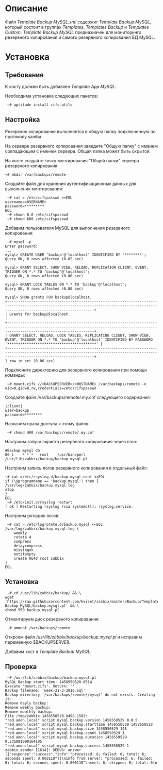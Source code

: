 # Описание
Файл *Template Backup MySQL.xml* содержит *Template Backup MySQL*, который состоит в группах *Templates*, *Templates Backup* и 
*Templates Custom*. *Template Backup MySQL* предназначен для мониторинга резервного копирования и самого резервного копирования 
БД MySQL.

# Установка
## Требования
К хосту должен быть добавлен *Template App MySQL*.

Необходима установка следующих пакетов:
```
 ~# aptitude install cifs-utils
```

## Настройка
Резервное копирование выполняется в общую папку подключенную по протоколу samba.

На сервере резервного копирования заведите "Общую папку" с именем совпадающим с именем сервера. Общая папка может быть скрытой.

На хосте создайте точку монтирования "Общей папки" сервера резервного копирования:
```
~# mkdir /var/backups/remote
```

Создайте файл для хранения аутентификационных данных для выполнения монтирования:
```
 ~# cat > /etc/cifspasswd <<EOL
username=<USERNAME>
password=*********
EOL
 ~# chown 0.0 /etc/cifspasswd
 ~# chmod 600 /etc/cifspasswd
```

Добавим пользователя MySQL для выполнения резервного копирования:
```
 ~# mysql -p
Enter password: 
...
mysql> CREATE USER 'backup'@'localhost' IDENTIFIED BY '********';
Query OK, 0 rows affected (0.02 sec)

mysql> GRANT SELECT, SHOW VIEW, RELOAD, REPLICATION CLIENT, EVENT, TRIGGER ON *.* TO 'backup'@'localhost';
Query OK, 0 rows affected (0.00 sec)

mysql> GRANT LOCK TABLES ON *.* TO 'backup'@'localhost';
Query OK, 0 rows affected (0.00 sec)

mysql> SHOW grants FOR backup@localhost;
+------------------------------------------------------------------------------------------------------------------------------------------------------------------------------------+
| Grants for backup@localhost                                                                                                                                                        |
+------------------------------------------------------------------------------------------------------------------------------------------------------------------------------------+
| GRANT SELECT, RELOAD, LOCK TABLES, REPLICATION CLIENT, SHOW VIEW, EVENT, TRIGGER ON *.* TO 'backup'@'localhost' IDENTIFIED BY PASSWORD '*****************************************' |
+------------------------------------------------------------------------------------------------------------------------------------------------------------------------------------+
1 row in set (0.00 sec)
```
Подключите директорию для резервного копирования при помощи команды:
```
 ~# mount.cifs //<BACKUPSERVER>/<HOSTNAME> /var/backups/remote -o uid=0,gid=0,rw,credentials=/etc/cifspasswd
```
Создайте файл /var/backups/remote/.my.cnf следующего содержания:
```
[client]
user=backup
password=********
```
Назначим права доступа к этому файлу:
```
 ~# chmod 400 /var/backups/remote/.my.cnf
```

Настроим запуск скрипта резервного копирования через cron:
```
#Backup mysql db
00 1    * * *   root    /usr/bin/perl /usr/lib/zabbix/backup/backup.mysql.pl
```
Настроим запись логов резервного копирования в отдельный файл:
```
~# cat >/etc/rsyslog.d/backup.mysql.conf <<EOL
if (\$programname == 'backup.mysql') then {
/var/log/zabbix/backup.mysql.log
stop
}
EOL
 ~# /etc/init.d/rsyslog restart
[ ok ] Restarting rsyslog (via systemctl): rsyslog.service.
```
Настроим ротацию логов:
```
 ~# cat > /etc/logrotate.d/backup.mysql <<EOL
/var/log/zabbix/backup.mysql.log {
    weekly
    rotate 4
    compress
    delaycompress
    missingok
    notifempty
    create 0640 root zabbix
}
EOL
```
## Установка

```
 ~# cd /usr/lib/zabbix/backup/ && \
wget 'https://raw.githubusercontent.com/kviset/zabbix/master/Backup/Template Backup MySQL/backup.mysql.pl' && \
chmod 550 backup.mysql.pl
```
Отмонтируем диск резервного копирования:
```
 ~# umount /var/backups/remote
```

Откроем файл */usr/lib/zabbix/backup/backup.mysql.pl* и исправим переменную $BACKUPSERVER.

Добавим хост в *Template Backup MySQL*.

## Проверка
```
 ~# /usr/lib/zabbix/backup/backup.mysql.pl 
MySQL Backup start time: 1458550528.8514
Execute 'mount.cifs'. Return: ''
Backup filename: 'week-21-3-2016.sql'
Backup directory '/var/backups/remote//mysql' do not exists. Creating it.
Remove dayly backup: 
Remove weekly backup: 
Remove monthly backup: 
File /tmp/zabbix.1458550528.8498.1582:
"red.anon.local" script.mysql.backup.version 1458550529 0.0.5
"red.anon.local" script.mysql.backup.starttime 1458550529 1458550528
"red.anon.local" script.mysql.backup.size 1458550529 148
"red.anon.local" script.mysql.backup.count 1458550529 1
"red.anon.local" script.mysql.backup.duration 1458550529 0.235881090164185
"red.anon.local" script.mysql.backup.success 1458550529 1
zabbix_sender [1614]: DEBUG: answer [{"response":"success","info":"processed: 6; failed: 0; total: 6; seconds spent: 0.000118"}]\ninfo from server: "processed: 6; failed: 0; total: 6; seconds spent: 0.000118"\nsent: 6; skipped: 0; total: 6\n
```
